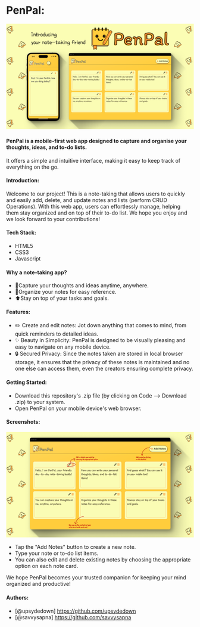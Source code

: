 
# PenPal:

  <p align="center"><img src="Penpal01.png" alt="project-image"></p>

#### PenPal is a mobile-first web app designed to capture and organise your thoughts, ideas, and to-do lists. 
It offers a simple and intuitive interface, making it easy to keep track of everything on the go.

#### Introduction:

Welcome to our project! This is a note-taking that allows users to quickly and easily add, delete, and update notes and lists (perform CRUD Operations). 
With this web app, users can effortlessly manage, helping them stay organized and on top of their to-do list. We hope you enjoy and we look forward to your contributions!

#### Tech Stack:
- HTML5
- CSS3
- Javascript 

#### Why a note-taking app?

- 📸Capture your thoughts and ideas anytime, anywhere.
- 📝Organize your notes for easy reference.
- ⬆️Stay on top of your tasks and goals.

#### Features:

- ✏️ Create and edit notes: Jot down anything that comes to mind, from quick reminders to detailed ideas.
- ✨ Beauty in Simplicity: PenPal is designed to be visually pleasing and easy to navigate on any mobile device.
- 🔒 Secured Privacy: Since the notes taken are stored in local browser storage, it ensures that the privacy of these notes is maintained and no one else can access them, even the creators ensuring complete privacy.

#### Getting Started:

- Download this repository's .zip file (by clicking on Code --> Download .zip) to your system.
- Open PenPal on your mobile device's web browser.

 #### Screenshots:
  <p align="center"><img src="Penpal02.png" alt="project-image"></p>

- Tap the "Add Notes" button to create a new note.
- Type your note or to-do list items.
- You can also edit and delete existing notes by choosing the appropriate option on each note card.

We hope PenPal becomes your trusted companion for keeping your mind organized and productive!

#### Authors:

- [@upsydedown] https://github.com/upsydedown
- [@savvysapna] https://github.com/savvysapna


